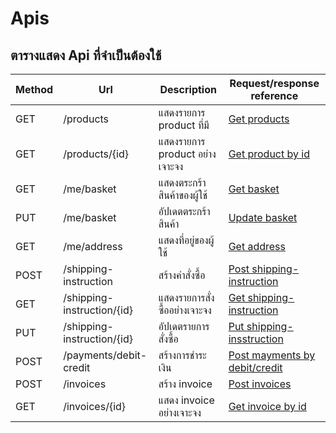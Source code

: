 # Apis

## ตารางแสดง Api ที่จำเป็นต้องใช้

| Method | Url                        | Description                    | Request/response <br />reference                                                |
| ------ | -------------------------- | ------------------------------ | ------------------------------------------------------------------------------- |
| GET    | /products                  | แสดงรายการ product ที่มี       | [Get products](products.md#get-products)                                        |
| GET    | /products/{id}             | แสดงรายการ product อย่างเจาะจง | [Get product by id](products.md#get-productsid)                                 |
| GET    | /me/basket                 | แสดงตระกร้าสินค้าของผู้ใช้     | [Get basket](me.md#get-mebasket)                                                |
| PUT    | /me/basket                 | อัปเดตตระกร้าสินค้า            | [Update basket](me.md#put-mebasket)                                             |
| GET    | /me/address                | แสดงที่อยู่ของผู้ใช้           | [Get address](me.md#get-meaddresses)                                            |
| POST   | /shipping-instruction      | สร้างคำสั่งซื้อ                | [Post shipping-instruction](shipping-instruction.md#post-shipping-instruction)  |
| GET    | /shipping-instruction/{id} | แสดงรายการสั่งซื้ออย่างเจาะจง  | [Get shipping-instruction](shipping-instruction.md#get-shipping-instructionid)  |
| PUT    | /shipping-instruction/{id} | อัปเดตรายการสั่งซื้อ           | [Put shipping-insstruction](shipping-instruction.md#put-shipping-instructionid) |
| POST   | /payments/debit-credit     | สร้างการชำระเงิน               | [Post mayments by debit/credit](payment.md#post-paymentsdebit-credit)           |
| POST   | /invoices                  | สร้าง invoice                  | [Post invoices](invoices.md#post-invoices)                                      |
| GET    | /invoices/{id}             | แสดง invoice อย่างเจาะจง       | [Get invoice by id](invoices.md#get-invoicesid)                                 |
